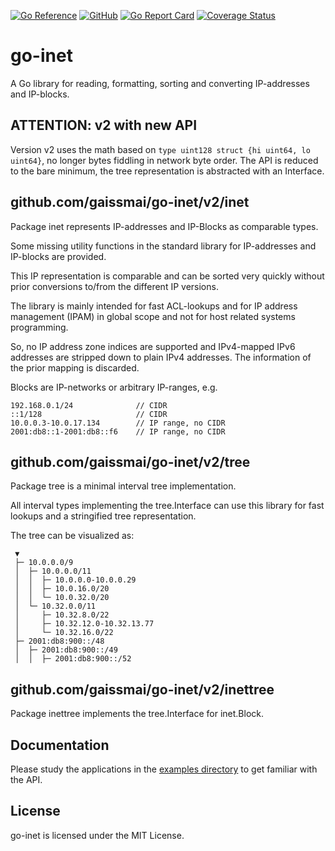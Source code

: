 [![Go Reference](https://pkg.go.dev/badge/github.com/gaissmai/go-inet.svg)](https://pkg.go.dev/github.com/gaissmai/go-inet/v2)
[![GitHub](https://img.shields.io/github/license/gaissmai/go-inet)](https://github.com/gaissmai/go-inet/blob/master/LICENSE)
[![Go Report Card](https://goreportcard.com/badge/github.com/gaissmai/go-inet)](https://goreportcard.com/report/github.com/gaissmai/go-inet/v2)
[![Coverage Status](https://coveralls.io/repos/github/gaissmai/go-inet/badge.svg)](https://coveralls.io/github/gaissmai/go-inet)

# go-inet

A Go library for reading, formatting, sorting and converting IP-addresses and IP-blocks.

## ATTENTION: v2 with new API

Version v2 uses the math based on `type uint128 struct {hi uint64, lo uint64}`, no longer bytes fiddling in network byte order.
The API is reduced to the bare minimum, the tree representation is abstracted with an Interface.

## github.com/gaissmai/go-inet/v2/inet

Package inet represents IP-addresses and IP-Blocks as comparable types.

Some missing utility functions in the standard library for IP-addresses and IP-blocks are provided.

This IP representation is comparable and can be sorted very quickly without prior conversions to/from the different IP versions.

The library is mainly intended for fast ACL-lookups and for IP address management (IPAM) in global scope
and not for host related systems programming.

So, no IP address zone indices are supported and IPv4-mapped IPv6 addresses are stripped down to plain IPv4 addresses.
The information of the prior mapping is discarded.

Blocks are IP-networks or arbitrary IP-ranges, e.g.

    192.168.0.1/24              // CIDR
    ::1/128                     // CIDR
    10.0.0.3-10.0.17.134        // IP range, no CIDR
    2001:db8::1-2001:db8::f6    // IP range, no CIDR

## github.com/gaissmai/go-inet/v2/tree

Package tree is a minimal interval tree implementation.

All interval types implementing the tree.Interface can use this library for fast lookups
and a stringified tree representation.

The tree can be visualized as:

```
 ▼
 ├─ 10.0.0.0/9
 │  ├─ 10.0.0.0/11
 │  │  ├─ 10.0.0.0-10.0.0.29
 │  │  ├─ 10.0.16.0/20
 │  │  └─ 10.0.32.0/20
 │  └─ 10.32.0.0/11
 │     ├─ 10.32.8.0/22
 │     ├─ 10.32.12.0-10.32.13.77
 │     └─ 10.32.16.0/22
 ├─ 2001:db8:900::/48
 │  ├─ 2001:db8:900::/49
 │  │  ├─ 2001:db8:900::/52
```

## github.com/gaissmai/go-inet/v2/inettree

Package inettree implements the tree.Interface for inet.Block.

## Documentation

Please study the applications in the [examples directory](https://github.com/gaissmai/go-inet/tree/master/examples)
to get familiar with the API.

## License

go-inet is licensed under the MIT License.

